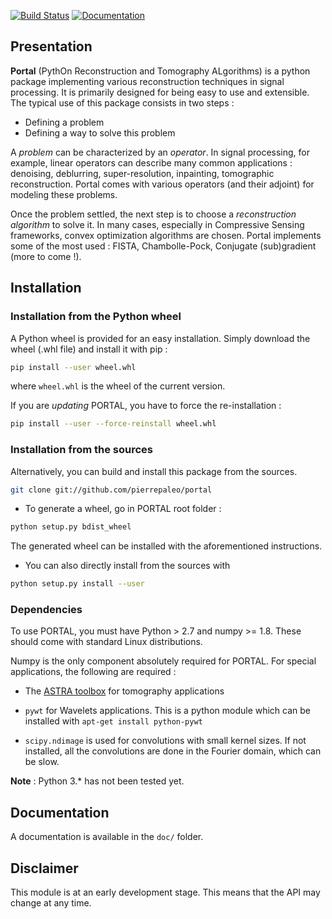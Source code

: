 [![Build Status](https://travis-ci.org/pierrepaleo/portal.svg?branch=master)](https://github.com/pierrepaleo/portal/)
[![Documentation](https://readthedocs.org/projects/portal/badge/?version=latest)](https://github.com/pierrepaleo/portal/)

## Presentation


**Portal** (PythOn Reconstruction and Tomography ALgorithms) is a python package implementing various reconstruction techniques in signal processing.
It is primarily designed for being easy to use and extensible. The typical use of this package consists in two steps :

- Defining a problem
- Defining a way to solve this problem

A *problem* can be characterized by an *operator*. In signal processing, for example, linear operators can describe many common applications : denoising, deblurring, super-resolution, inpainting, tomographic reconstruction.
Portal comes with various operators (and their adjoint) for modeling these problems.

Once the problem settled, the next step is to choose a *reconstruction algorithm* to solve it.
In many cases, especially in Compressive Sensing frameworks, convex optimization algorithms are chosen. Portal implements some of the most used : FISTA, Chambolle-Pock, Conjugate (sub)gradient (more to come !).

## Installation

### Installation from the Python wheel

A Python wheel is provided for an easy installation. Simply download the wheel (.whl file) and install it with pip :

```bash
pip install --user wheel.whl
```

where ``wheel.whl`` is the wheel of the current version.

If you are *updating* PORTAL, you have to force the re-installation :

```bash
pip install --user --force-reinstall wheel.whl
```


### Installation from the sources


Alternatively, you can build and install this package from the sources.

```bash
git clone git://github.com/pierrepaleo/portal
```

* To generate a wheel, go in PORTAL root folder :

```bash
python setup.py bdist_wheel
```

The generated wheel can be installed with the aforementioned instructions.

* You can also directly install from the sources with

```bash
python setup.py install --user
```


### Dependencies

To use PORTAL, you must have Python > 2.7 and numpy >= 1.8. These should come with standard Linux distributions.

Numpy is the only component absolutely required for PORTAL. For special applications, the following are required :

   * The [ASTRA toolbox](https://github.com/astra-toolbox/astra-toolbox/) for tomography applications

   * ``pywt`` for Wavelets applications. This is a python module which can be installed with ``apt-get install python-pywt``

   * ``scipy.ndimage`` is used for convolutions with small kernel sizes. If not installed, all the convolutions are done in the Fourier domain, which can be slow.


**Note** : Python 3.* has not been tested yet.

## Documentation

A documentation is available in the ``doc/`` folder.


## Disclaimer

This module is at an early development stage. This means that the API may change at any time.




<!---

## Portal for tomographic reconstruction
---

### The `tomography` operator

The `tomography` operator in Portal relies on the [ASTRA toolbox](http://github.com/astra-toolbox), which should be installed beforehand.
Portal provides a simple wrapper for parallel 2D geometry, though ASTRA can handle many more geometries.
For now, the supported parameters are the width (pixels) of the slice, the number of projection angles, the rotation center, and the detector/slice super-sampling.

A simple example of Filtered Backprojection with Portal looks like this :

```
import portal

sino = portal.utils.io.edf_read('sino_0125.edf')
n_angles, n_px = sino.shape
rot_center = 1039.
tomo = portal.operators.tomography.AstraToolbox(n_px, n_angle, rot_center=rot_center)
rec_fbp = tomo.backproj(sino, filt=True)

portal.utils.io.edf_write('rec_0125.edf')
```
<br>

### Iterative techniques

Of course, Portal is more interesting when it comes to iterative techniques.
The user has first to decide which regularization type he will be using (TV, Wavelets, Tikhonov, ...). Then, an appropriate optimization algorithm should be chosen.
Optimization algorithms are designed to be versatile : here they take the `tomography` operator as a parameter, but they can handle other operators (problems) like blur for deconvolution.

An example of tomographic reconstruction with TV regularization, solved with the Chambolle-Pock algorithm, looks like this :


```python
import portal

sino = portal.utils.io.edf_read('sino_0125.edf')
n_angles, n_px = sino.shape
tomo = portal.operators.tomography.AstraToolbox(n_px, n_angle)

# Regularization parameter
Lambda_tv = 2.5
# Number of iterations
n_it = 500
# Define the tomographic operator
K = lambda x : tomo.proj(x)
# Define its adjoint
Kadj = lambda y : tomo.backproj(x, filt=False)

# Run the reconstruction algorithm
rec_tv = portal.algorithms.chambollepock.chambolle_pock_tv(sino, n_it, K, Kadj, Lambda_tv)
```
<br>
An example of tomographic reconstruction with Wavelets regularization, solved with the FISTA algorithm, looks like this :

```python
import portal

sino = portal.utils.io.edf_read('sino_0125.edf')
n_angles, n_px = sino.shape
tomo = portal.operators.tomography.AstraToolbox(n_px, n_angle)

w = portal.operators.wavelets.WaveletCoeffs()...

# Regularization parameter
Lambda_tv = 2.5
# Number of iterations
n_it = 500
# Define the wavelet-tomographic operator
K = lambda x : tomo.proj(x)
# Define its adjoint
Kadj = lambda y : tomo.backproj(x, filt=False)

# Run the reconstruction algorithm
rec_tv = portal.algorithms.chambollepock.chambolle_pock_tv(sino, n_it, K, Kadj, Lambda_tv)
```
<br>


--->

